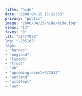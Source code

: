 ```yaml
---
title: "hide"
date: "2008-04-15 15:22:53"
privacy: "public"
image: "2008/04/15/hide/hide.jpg"
views: "13"
faves: "0"
lat: "51477086"
lng: "-235165"
tags:
- "barnes"
- "england"
- "london"
- "trust"
- "uk"
- "upcoming:event=471532"
- "wetland"
- "wildfowl"
- "wwt"
---
```


